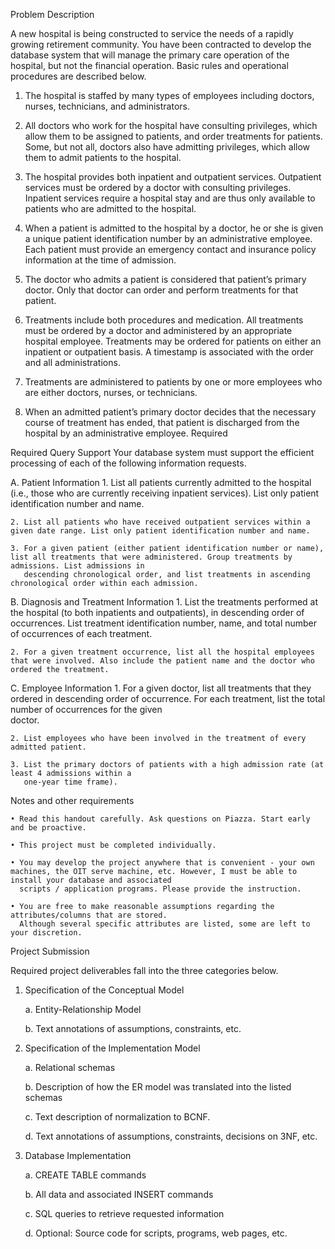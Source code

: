 Problem Description

A new hospital is being constructed to service the needs of a rapidly growing retirement community. You have been contracted to develop the database system that will manage the 
primary care operation of the hospital, but not the financial operation. Basic rules and operational procedures are described below.

1.  The hospital is staffed by many types of employees including doctors, nurses, technicians, and administrators.

2.  All doctors who work for the hospital have consulting privileges, which allow them to be assigned to patients, and order treatments for patients. Some, but not all, doctors       also have admitting privileges, which allow them to admit patients to the hospital.

3.  The hospital provides both inpatient and outpatient services. Outpatient services must be ordered by a doctor with consulting privileges. Inpatient services require a hospital
    stay and are thus only available to patients who are admitted to the hospital.
    
4.  When a patient is admitted to the hospital by a doctor, he or she is given a unique patient identification number by an administrative employee. Each patient must provide an
    emergency contact and insurance policy information at the time of admission.

5.  The doctor who admits a patient is considered that patient’s primary doctor. Only that doctor can order and perform treatments for that patient.

6.  Treatments include both procedures and medication. All treatments must be ordered by a doctor and administered by an appropriate hospital employee. Treatments may be ordered       for patients on either an inpatient or outpatient basis. A timestamp is associated with the order and all administrations.

7.  Treatments are administered to patients by one or more employees who are either doctors, nurses, or technicians.

8.  When an admitted patient’s primary doctor decides that the necessary course of treatment has ended, that patient is discharged from the hospital by an administrative employee.
    Required

Required Query Support
Your database system must support the efficient processing of each of the following information requests.

A. Patient Information
    1. List all patients currently admitted to the hospital (i.e., those who are currently receiving inpatient services). List only patient identification number and name.
    
    2. List all patients who have received outpatient services within a given date range. List only patient identification number and name.
    
    3. For a given patient (either patient identification number or name), list all treatments that were administered. Group treatments by admissions. List admissions in
       descending chronological order, and list treatments in ascending chronological order within each admission.
       
B. Diagnosis and Treatment Information
    1. List the treatments performed at the hospital (to both inpatients and outpatients), in descending order of occurrences. List treatment identification number, name,
       and total number of occurrences of each treatment.
    
    2. For a given treatment occurrence, list all the hospital employees that were involved. Also include the patient name and the doctor who ordered the treatment.
    
C. Employee Information
    1. For a given doctor, list all treatments that they ordered in descending order of occurrence. For each treatment, list the total number of occurrences for the given       
       doctor.
    
    2. List employees who have been involved in the treatment of every admitted patient.
    
    3. List the primary doctors of patients with a high admission rate (at least 4 admissions within a
       one-year time frame).
       
Notes and other requirements
    
    • Read this handout carefully. Ask questions on Piazza. Start early and be proactive.
    
    • This project must be completed individually.
    
    • You may develop the project anywhere that is convenient - your own machines, the OIT serve machine, etc. However, I must be able to install your database and associated
      scripts / application programs. Please provide the instruction.
    
    • You are free to make reasonable assumptions regarding the attributes/columns that are stored.
      Although several specific attributes are listed, some are left to your discretion.
    
Project Submission

Required project deliverables fall into the three categories below.

1. Specification of the Conceptual Model

    a. Entity-Relationship Model

    b. Text annotations of assumptions, constraints, etc.
    
2. Specification of the Implementation Model
    
    a. Relational schemas
    
    b. Description of how the ER model was translated into the listed schemas
    
    c. Text description of normalization to BCNF.
    
    d. Text annotations of assumptions, constraints, decisions on 3NF, etc.
    
    
3. Database Implementation
    
    a. CREATE TABLE commands
    
    b. All data and associated INSERT commands
    
    c. SQL queries to retrieve requested information
    
    d. Optional: Source code for scripts, programs, web pages, etc.
